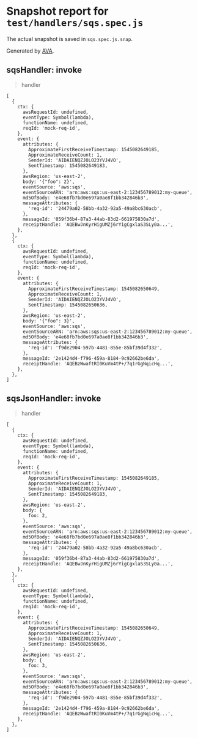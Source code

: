 # Snapshot report for `test/handlers/sqs.spec.js`

The actual snapshot is saved in `sqs.spec.js.snap`.

Generated by [AVA](https://avajs.dev).

## sqsHandler: invoke

> handler

    [
      {
        ctx: {
          awsRequestId: undefined,
          eventType: Symbol(lambda),
          functionName: undefined,
          reqId: 'mock-req-id',
        },
        event: {
          attributes: {
            ApproximateFirstReceiveTimestamp: 1545082649185,
            ApproximateReceiveCount: 1,
            SenderId: 'AIDAIENQZJOLO23YVJ4VO',
            SentTimestamp: 1545082649183,
          },
          awsRegion: 'us-east-2',
          body: '{"foo": 2}',
          eventSource: 'aws:sqs',
          eventSourceARN: 'arn:aws:sqs:us-east-2:123456789012:my-queue',
          md5OfBody: 'e4e68fb7bd0e697a0ae8f1bb342846b3',
          messageAttributes: {
            'req-id': '24479a02-58bb-4a32-92a5-49a8bc630acb',
          },
          messageId: '059f36b4-87a3-44ab-83d2-661975830a7d',
          receiptHandle: 'AQEBwJnKyrHigUMZj6rYigCgxlaS3SLy0a...',
        },
      },
      {
        ctx: {
          awsRequestId: undefined,
          eventType: Symbol(lambda),
          functionName: undefined,
          reqId: 'mock-req-id',
        },
        event: {
          attributes: {
            ApproximateFirstReceiveTimestamp: 1545082650649,
            ApproximateReceiveCount: 1,
            SenderId: 'AIDAIENQZJOLO23YVJ4VO',
            SentTimestamp: 1545082650636,
          },
          awsRegion: 'us-east-2',
          body: '{"foo": 3}',
          eventSource: 'aws:sqs',
          eventSourceARN: 'arn:aws:sqs:us-east-2:123456789012:my-queue',
          md5OfBody: 'e4e68fb7bd0e697a0ae8f1bb342846b3',
          messageAttributes: {
            'req-id': 'f9de2904-597b-4481-855e-85bf39d4f332',
          },
          messageId: '2e1424d4-f796-459a-8184-9c92662be6da',
          receiptHandle: 'AQEBzWwaftRI0KuVm4tP+/7q1rGgNqicHq...',
        },
      },
    ]

## sqsJsonHandler: invoke

> handler

    [
      {
        ctx: {
          awsRequestId: undefined,
          eventType: Symbol(lambda),
          functionName: undefined,
          reqId: 'mock-req-id',
        },
        event: {
          attributes: {
            ApproximateFirstReceiveTimestamp: 1545082649185,
            ApproximateReceiveCount: 1,
            SenderId: 'AIDAIENQZJOLO23YVJ4VO',
            SentTimestamp: 1545082649183,
          },
          awsRegion: 'us-east-2',
          body: {
            foo: 2,
          },
          eventSource: 'aws:sqs',
          eventSourceARN: 'arn:aws:sqs:us-east-2:123456789012:my-queue',
          md5OfBody: 'e4e68fb7bd0e697a0ae8f1bb342846b3',
          messageAttributes: {
            'req-id': '24479a02-58bb-4a32-92a5-49a8bc630acb',
          },
          messageId: '059f36b4-87a3-44ab-83d2-661975830a7d',
          receiptHandle: 'AQEBwJnKyrHigUMZj6rYigCgxlaS3SLy0a...',
        },
      },
      {
        ctx: {
          awsRequestId: undefined,
          eventType: Symbol(lambda),
          functionName: undefined,
          reqId: 'mock-req-id',
        },
        event: {
          attributes: {
            ApproximateFirstReceiveTimestamp: 1545082650649,
            ApproximateReceiveCount: 1,
            SenderId: 'AIDAIENQZJOLO23YVJ4VO',
            SentTimestamp: 1545082650636,
          },
          awsRegion: 'us-east-2',
          body: {
            foo: 3,
          },
          eventSource: 'aws:sqs',
          eventSourceARN: 'arn:aws:sqs:us-east-2:123456789012:my-queue',
          md5OfBody: 'e4e68fb7bd0e697a0ae8f1bb342846b3',
          messageAttributes: {
            'req-id': 'f9de2904-597b-4481-855e-85bf39d4f332',
          },
          messageId: '2e1424d4-f796-459a-8184-9c92662be6da',
          receiptHandle: 'AQEBzWwaftRI0KuVm4tP+/7q1rGgNqicHq...',
        },
      },
    ]
